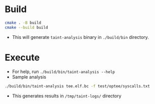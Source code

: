 # Build
```bash
cmake . -B build
cmake --build build
```
- This will generate `taint-analysis` binary in `./build/bin` directory.

# Execute
- For help, run `./build/bin/taint-analysis --help`
- Sample analysis
```bash
./build/bin/taint-analysis tee.elf.bc -f test/optee/syscalls.txt
```
  - This generates results in `/tmp/taint-logs/` directory

